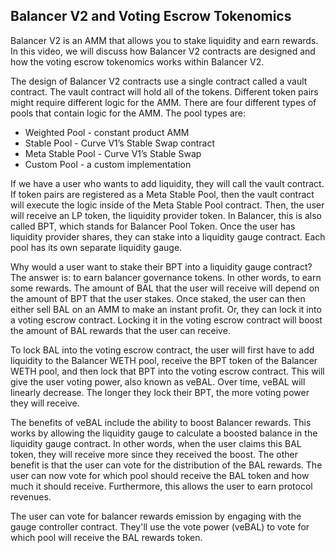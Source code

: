 ## Balancer V2 and Voting Escrow Tokenomics

Balancer V2 is an AMM that allows you to stake liquidity and earn rewards. In this video, we will discuss how Balancer V2 contracts are designed and how the voting escrow tokenomics works within Balancer V2.

The design of Balancer V2 contracts use a single contract called a vault contract. The vault contract will hold all of the tokens. Different token pairs might require different logic for the AMM. There are four different types of pools that contain logic for the AMM. The pool types are:

- Weighted Pool - constant product AMM
- Stable Pool - Curve V1’s Stable Swap contract
- Meta Stable Pool - Curve V1’s Stable Swap
- Custom Pool - a custom implementation

If we have a user who wants to add liquidity, they will call the vault contract. If token pairs are registered as a Meta Stable Pool, then the vault contract will execute the logic inside of the Meta Stable Pool contract. Then, the user will receive an LP token, the liquidity provider token. In Balancer, this is also called BPT, which stands for Balancer Pool Token. Once the user has liquidity provider shares, they can stake into a liquidity gauge contract. Each pool has its own separate liquidity gauge.

Why would a user want to stake their BPT into a liquidity gauge contract? The answer is: to earn balancer governance tokens. In other words, to earn some rewards. The amount of BAL that the user will receive will depend on the amount of BPT that the user stakes. Once staked, the user can then either sell BAL on an AMM to make an instant profit. Or, they can lock it into a voting escrow contract. Locking it in the voting escrow contract will boost the amount of BAL rewards that the user can receive.

To lock BAL into the voting escrow contract, the user will first have to add liquidity to the Balancer WETH pool, receive the BPT token of the Balancer WETH pool, and then lock that BPT into the voting escrow contract. This will give the user voting power, also known as veBAL. Over time, veBAL will linearly decrease. The longer they lock their BPT, the more voting power they will receive.

The benefits of veBAL include the ability to boost Balancer rewards. This works by allowing the liquidity gauge to calculate a boosted balance in the liquidity gauge contract. In other words, when the user claims this BAL token, they will receive more since they received the boost. The other benefit is that the user can vote for the distribution of the BAL rewards. The user can now vote for which pool should receive the BAL token and how much it should receive. Furthermore, this allows the user to earn protocol revenues.

The user can vote for balancer rewards emission by engaging with the gauge controller contract. They'll use the vote power (veBAL) to vote for which pool will receive the BAL rewards token.

